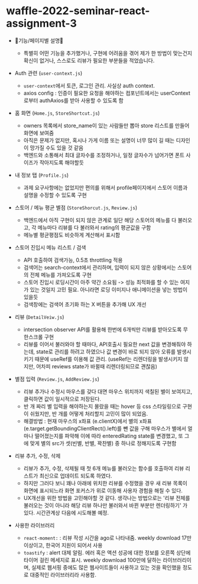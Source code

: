 # waffle-2022-seminar-react-assignment-3

* 🔽기능/페이지별 설명🔽
    - 특별히 어떤 기능을 추가했거나, 구현에 어려움을 겪어 제가 한 방법이 맞는건지 확신이 없거나, 스스로도 리뷰가 필요한 부분들을 적었습니다.

* Auth 관련 (`user-context.js`)
    - `user-context`에서 토큰, 로그인 관리. 사실상 auth context.
    - axios config : 인증이 필요한 요청을 해야하는 컴포넌트에서는 userContext로부터 authAxios를 받아 사용할 수 있도록 함

* 홈 화면 (`Home.js`, `StoreShortcut.js`)
    - owners 목록에서 store_name이 있는 사람들만 뽑아 store 리스트를 만들어 화면에 보여줌
    - 아직은 문제가 없지만, 혹시나 가게 이름 또는 설명이 너무 많이 길 때는 디자인이 망가질 수도 있을 것 같음
    - 백엔드와 소통해서 최대 글자수를 조정하거나, 일정 글자수가 넘어가면 폰트 사이즈가 작아지도록 해야할듯

* 내 정보 탭 (`Profile.js`)
    - 과제 요구사항에는 없었지만 편의를 위해서 profile페이지에서 스토어 이름과 설명을 수정할 수 있도록 구현

* 스토어 / 메뉴 평균 별점 (`StoreShorcut.js`, `Review.js`)
    - 백엔드에서 아직 구현이 되지 않은 관계로 일단 해당 스토어의 메뉴를 다 불러오고, 각 메뉴마다 리뷰를 다 불러와서 rating의 평균값을 구함
    - 메뉴별 평균평점도 비슷하게 계산해서 표시함

* 스토어 진입시 메뉴 리스트 / 검색
    - API 호출하여 검색가능, 0.5초 throttling 적용
    - 검색어는 search-context에서 관리하며, 입력이 되지 않은 상황에서는 스토어의 전체 메뉴를 가져오도록 구현
    - 스토어 진입시 로딩시간이 아주 약간 소요됨 -> 성능 최적화를 할 수 있는 여지가 있는 것일지 고민 필요. 아니라면 로딩 이미지나 애니메이션을 넣는 방법이 있을듯
    - 검색창에는 검색어 초기화 하는 X 버튼을 추가해 UX 개선

* 리뷰 (`DetailVeiw.js`)
    - intersection observer API를 활용해 한번에 6개씩만 리뷰를 받아오도록 무한스크롤 구현
    - 리뷰를 이어서 불러와야 할 때마다, API호출시 필요한 next 값을 변경해줘야 하는데, state로 관리를 하려고 하였으나 값 변경이 바로 되지 않아 오류를 발생시키기 때문에 useRef를 이용해 값 관리. (useRef는 리렌더링을 발생시키지 않지만, 어차피 reviews state가 바뀔때 리렌더링되므로 괜찮음)

* 별점 입력 (`Review.js`, `AddReview.js`) 
    - 리뷰 추가나 수정시 마우스를 갖다 대면 마우스 위치까지 색칠된 별이 보여지고, 클릭하면 값이 일시적으로 저장된다.
    - 반 개 짜리 별 입력을 해야하는지 몰랐을 때는 hover 등 css 스타일링으로 구현이 쉬웠지만, 반 개를 어떻게 처리할지 고민이 많이 되었음.
    - 해결방법 : 현재 마우스의 x좌표 (e.clientX)에서 별의 x좌표(e.target.getBoundingClientRect().left)를 뺀 값을 구해 마우스가 별에서 얼마나 떨어졌는지를 파악해 이에 따라 enteredRating state를 변경했고, 또 그에 맞게 별의 src가 셋(빈별, 반별, 꽉찬별) 중 하나로 정해지도록 구현함

* 리뷰 추가, 수정, 삭제
    - 리뷰가 추가, 수정, 삭제될 때 첫 6개 메뉴를 불러오는 함수를 호출하여 리뷰 리스트가 최신으로 업데이트 되도록 하였다.
    - 하지만 그러다 보니 꽤나 아래에 위치한 리뷰를 수정했을 경우 새 리뷰 목록이 화면에 표시되느라 화면 포커스가 위로 이동해 사용자 경험을 해칠 수 있다.
    - UX개선을 위한 방법을 고민해야할 것 같다. 생각나는 방법으로는 '리뷰 전체를 불러오는 것이 아니라 해당 리뷰 하나만 불러와서 바뀐 부분만 렌더링하기' 가 있다. 시간관계상 다음에 시도해볼 예정.

* 사용한 라이브러리
	* `react-moment:` : 리뷰 작성 시간을 ago로 나타내줌. weekly download 17만 이상이고, 한국어 지원이 되어서 사용
	* `toastify` : alert 대체 알림. 에러 혹은 액션 성공에 대한 정보를 오른쪽 상단에 타이머 걸린 메세지로 표시. weekly download 100만에 달하는 라이브러리이며, 실제로 웹서핑 중에도 많은 웹사이트들이 사용하고 있는 것을 확인했을 정도로 대중적인 라이브러리라 사용함.
